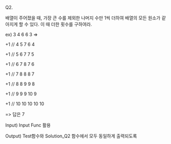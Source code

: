 Q2.

배열이 주어졌을 때, 가장 큰 수를 제외한 나머지 수만 1씩 더하여 배열의 모든 원소가 같아지게 할 수 있다. 이 때 더한 횟수를 구하여라.


ex)
3 4 6 6 3
=>


+1 // 4 5 7 6 4

+1 // 5 6 7 7 5

+1 // 6 7 8 7 6

+1 // 7 8 8 8 7

+1 // 8 8 9 9 8

+1 // 9 9 9 10 9

+1 // 10 10 10 10 10


=> 답은 7

Input) Input Func 활용

Output) Test함수와 Solution_Q2 함수에서 모두 동일하게 출력되도록
